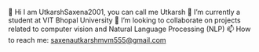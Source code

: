 👋 Hi I am UtkarshSaxena2001, you can call me Utkarsh 
🌱 I’m currently a student at VIT Bhopal University 
👯 I’m looking to collaborate on projects related to computer vision and Natural Language Processing (NLP)
📫 How to reach me: saxenautkarshmvm555@gmail.com
